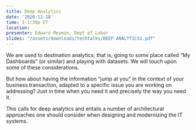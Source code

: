 ```yaml
---
title: Deep Analytics
date: '2020-11-18'
time: 1-1:30p ET
location:
presenter: Edward Meyman, Dept of Labor
slides: "/assets/downloads/techtalks/DEEP ANALYTICS1.pdf"
---
```


We are used to destination analytics; that is, going to some place called “My Dashboards” (or similar) and playing with datasets. We will touch upon some of these considerations.

But how about having the information “jump at you” in the context of your business transaction, adapted to a specific issue you are working on addressing? Just in time when you need it and precisely the way you need it.

This calls for deep analytics and entails a number of architectural approaches one should consider when designing and modernizing the IT systems.

